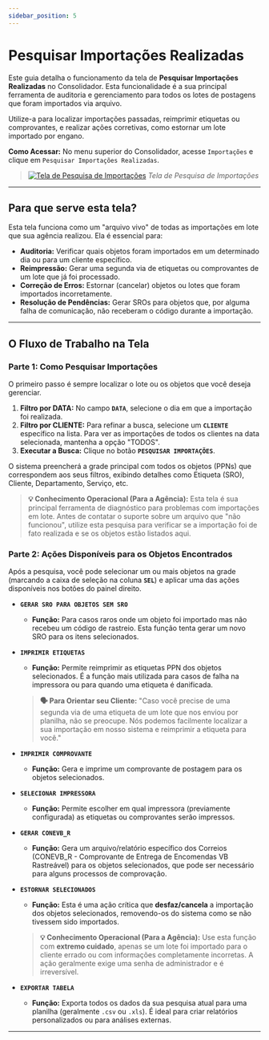 ```yaml
---
sidebar_position: 5
---
```


# Pesquisar Importações Realizadas

Este guia detalha o funcionamento da tela de **Pesquisar Importações Realizadas** no Consolidador. Esta funcionalidade é a sua principal ferramenta de auditoria e gerenciamento para todos os lotes de postagens que foram importados via arquivo.

Utilize-a para localizar importações passadas, reimprimir etiquetas ou comprovantes, e realizar ações corretivas, como estornar um lote importado por engano.

**Como Acessar:** No menu superior do Consolidador, acesse `Importações` e clique em `Pesquisar Importações Realizadas`.

> [![Tela de Pesquisa de Importações](/img/importacoes/pesquisar-importacoes.png)](/img/importacoes/pesquisar-importacoes.png)
> *Tela de Pesquisa de Importações*

---

## Para que serve esta tela?

Esta tela funciona como um "arquivo vivo" de todas as importações em lote que sua agência realizou. Ela é essencial para:

* **Auditoria:** Verificar quais objetos foram importados em um determinado dia ou para um cliente específico.
* **Reimpressão:** Gerar uma segunda via de etiquetas ou comprovantes de um lote que já foi processado.
* **Correção de Erros:** Estornar (cancelar) objetos ou lotes que foram importados incorretamente.
* **Resolução de Pendências:** Gerar SROs para objetos que, por alguma falha de comunicação, não receberam o código durante a importação.

---

## O Fluxo de Trabalho na Tela

### Parte 1: Como Pesquisar Importações

O primeiro passo é sempre localizar o lote ou os objetos que você deseja gerenciar.

1.  **Filtro por DATA:** No campo **`DATA`**, selecione o dia em que a importação foi realizada.
2.  **Filtro por CLIENTE:** Para refinar a busca, selecione um **`CLIENTE`** específico na lista. Para ver as importações de todos os clientes na data selecionada, mantenha a opção "TODOS".
3.  **Executar a Busca:** Clique no botão **`PESQUISAR IMPORTAÇÕES`**.

O sistema preencherá a grade principal com todos os objetos (PPNs) que correspondem aos seus filtros, exibindo detalhes como Etiqueta (SRO), Cliente, Departamento, Serviço, etc.

> **💡 Conhecimento Operacional (Para a Agência):** Esta tela é sua principal ferramenta de diagnóstico para problemas com importações em lote. Antes de contatar o suporte sobre um arquivo que "não funcionou", utilize esta pesquisa para verificar se a importação foi de fato realizada e se os objetos estão listados aqui.

### Parte 2: Ações Disponíveis para os Objetos Encontrados

Após a pesquisa, você pode selecionar um ou mais objetos na grade (marcando a caixa de seleção na coluna **`SEL`**) e aplicar uma das ações disponíveis nos botões do painel direito.

* **`GERAR SRO PARA OBJETOS SEM SRO`**
    * **Função:** Para casos raros onde um objeto foi importado mas não recebeu um código de rastreio. Esta função tenta gerar um novo SRO para os itens selecionados.

* **`IMPRIMIR ETIQUETAS`**
    * **Função:** Permite reimprimir as etiquetas PPN dos objetos selecionados. É a função mais utilizada para casos de falha na impressora ou para quando uma etiqueta é danificada.
    > **🗣️ Para Orientar seu Cliente:** "Caso você precise de uma segunda via de uma etiqueta de um lote que nos enviou por planilha, não se preocupe. Nós podemos facilmente localizar a sua importação em nosso sistema e reimprimir a etiqueta para você."

* **`IMPRIMIR COMPROVANTE`**
    * **Função:** Gera e imprime um comprovante de postagem para os objetos selecionados.

* **`SELECIONAR IMPRESSORA`**
    * **Função:** Permite escolher em qual impressora (previamente configurada) as etiquetas ou comprovantes serão impressos.

* **`GERAR CONEVB_R`**
    * **Função:** Gera um arquivo/relatório específico dos Correios (CONEVB_R - Comprovante de Entrega de Encomendas VB Rastreável) para os objetos selecionados, que pode ser necessário para alguns processos de comprovação.

* **`ESTORNAR SELECIONADOS`**
    * **Função:** Esta é uma ação crítica que **desfaz/cancela** a importação dos objetos selecionados, removendo-os do sistema como se não tivessem sido importados.
    > **💡 Conhecimento Operacional (Para a Agência):** Use esta função com **extremo cuidado**, apenas se um lote foi importado para o cliente errado ou com informações completamente incorretas. A ação geralmente exige uma senha de administrador e é irreversível.

* **`EXPORTAR TABELA`**
    * **Função:** Exporta todos os dados da sua pesquisa atual para uma planilha (geralmente `.csv` ou `.xls`). É ideal para criar relatórios personalizados ou para análises externas.

---

